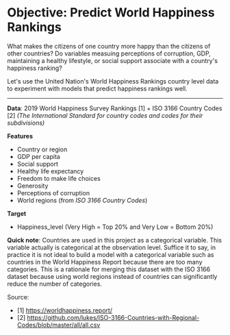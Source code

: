 # Objective: Predict World Happiness Rankings 

What makes the citizens of one country more happy than the citizens of other countries?  Do variables measuing perceptions of corruption, GDP, maintaining a healthy lifestyle, or social support associate with a country's happiness ranking?  

Let's use the United Nation's World Happiness Rankings country level data to experiment with models that predict happiness rankings well.


---

**Data**: 2019 World Happiness Survey Rankings [1] + ISO 3166 Country Codes [2] *(The International Standard for country codes and codes for their subdivisions)*

**Features**
*   Country or region
*   GDP per capita
*   Social support
*   Healthy life expectancy
*   Freedom to make life choices
*   Generosity
*   Perceptions of corruption
*   World regions (from *ISO 3166 Country Codes*)

**Target**
*   Happiness_level (Very High = Top 20% and Very Low = Bottom 20%)

**Quick note**: Countries are used in this project as a categorical variable. This variable actually is categorical at the observation level. Suffice it to say, in practice it is not ideal to build a model with a categorical variable such as countries in the World Happiness Report because there are too many categories. This is a rationale for merging this dataset with the ISO 3166 dataset because using world regions instead of countries can significantly reduce the number of categories.

Source:
* [1] https://worldhappiness.report/
* [2] https://github.com/lukes/ISO-3166-Countries-with-Regional-Codes/blob/master/all/all.csv
